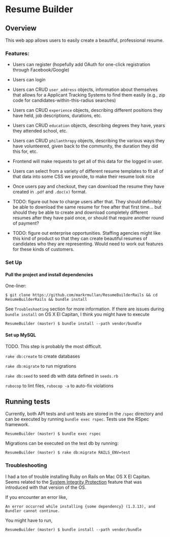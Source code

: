 # Resume Builder

## Overview
This web app allows users to easily create a beautiful, professional resume.

### Features:
- Users can register (hopefully add OAuth for one-click registration through Facebook/Google)
- Users can login


- Users can CRUD `user_address` objects, information about themselves that allows for a Applicant Tracking Systems to find them easily (e.g., zip code for candidates-within-this-radius searches)
- Users can CRUD `experience` objects, describing different positions they have held, job descriptions, durations, etc.
- Users can CRUD `education` objects, describing degrees they have, years they attended school, etc.
- Users can CRUD `philanthropy` objects, describing the various ways they have volunteered, given back to the community, the duration they did this for, etc.


- Frontend will make requests to get all of this data for the logged in user.
- Users can select from a variety of different resume templates to fit all of that data into some CSS we provide, to make their resume look nice
- Once users pay and checkout, they can download the resume they have created in `.pdf` and `.doc(x)` format.
- TODO: figure out how to charge users after that. They should definitely be able to download the same resume for free after that first time... but should they be able to create and download completely different resumes after they have paid once, or should that require another round of payment?
- TODO: figure out enterprise opportunities. Staffing agencies might like this kind of product so that they can create beautiful resumes of candidates who they are representing. Would need to work out features for these kinds of customers.

### Set Up

#### Pull the project and install dependencies

One-liner:

```
$ git clone https://github.com/markrmullan/ResumeBuilderRails && cd ResumeBuilderRails && bundle install
```

See `Troubleshooting` section for more information. If there are issues during `bundle install` on OS X El Capitan, I think you might have to execute

```
ResumeBuilder (master) $ bundle install --path vendor/bundle
```

#### Set up MySQL
TODO. This step is probably the most difficult.

`rake db:create` to create databases

`rake db:migrate` to run migrations

`rake db:seed` to seed db with data defined in `seeds.rb`

`rubocop` to lint files, `rubocop -a` to auto-fix violations

## Running tests

Currently, both API tests and unit tests are stored in the `/spec` directory and can be executed by running `bundle exec rspec`. Tests use the RSpec framework.

```
ResumeBuilder (master) $ bundle exec rspec
```

Migrations can be executed on the test db by running:
```
ResumeBuilder (master) $ rake db:migrate RAILS_ENV=test
```

### Troubleshooting
I had a ton of trouble installing Ruby on Rails on Mac OS X El Capitan. Seems related to the [System Integrity Protection](https://support.apple.com/en-us/HT204899) feature that was introduced with that version of the OS.

If you encounter an error like,

```
An error occurred while installing {some dependency} (1.3.13), and Bundler cannot continue.
```

You might have to run,
```
ResumeBuilder (master) $ bundle install --path vendor/bundle
```

